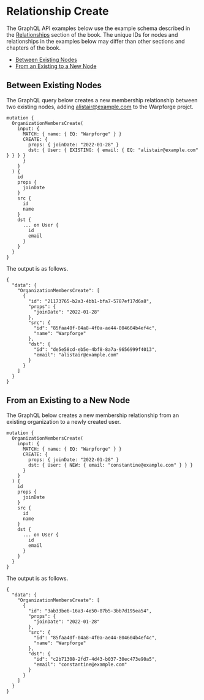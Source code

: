 # Relationship Create

The GraphQL API examples below use the example schema described in the [Relationships](../configuration/relationships.html) section of the book. The unique IDs for nodes and relationships  in the examples below may differ than other sections and chapters of the book.

* [Between Existing Nodes](#between-existing-nodes)
* [From an Existing to a New Node](#from-an-existing-to-a-new-node)
  
## Between Existing Nodes

The GraphQL query below creates a new membership relationship between two existing nodes, adding alistair@example.com to the Warpforge projct.

```
mutation {
  OrganizationMembersCreate(
    input: {
      MATCH: { name: { EQ: "Warpforge" } }
      CREATE: {
        props: { joinDate: "2022-01-28" }
        dst: { User: { EXISTING: { email: { EQ: "alistair@example.com" } } } }
      }
    }
  ) {
    id
    props {
      joinDate
    }
    src {
      id
      name
    }
    dst {
      ... on User {
        id
        email
      }
    }
  }
}
```

The output is as follows.

```
{
  "data": {
    "OrganizationMembersCreate": [
      {
        "id": "21173765-b2a3-4bb1-bfa7-5787ef17d6a8",
        "props": {
          "joinDate": "2022-01-28"
        },
        "src": {
          "id": "85faa40f-04a8-4f0a-ae44-804604b4ef4c",
          "name": "Warpforge"
        },
        "dst": {
          "id": "de5e58cd-eb5e-4bf8-8a7a-9656999f4013",
          "email": "alistair@example.com"
        }
      }
    ]
  }
}
```

## From an Existing to a New Node

The GraphQL below creates a new membership relationship from an existing organization to a newly created user.

```
mutation {
  OrganizationMembersCreate(
    input: {
      MATCH: { name: { EQ: "Warpforge" } }
      CREATE: {
        props: { joinDate: "2022-01-28" }
        dst: { User: { NEW: { email: "constantine@example.com" } } }
      }
    }
  ) {
    id
    props {
      joinDate
    }
    src {
      id
      name
    }
    dst {
      ... on User {
        id
        email
      }
    }
  }
}
```

The output is as follows.

```
{
  "data": {
    "OrganizationMembersCreate": [
      {
        "id": "3ab33be6-16a3-4e50-87b5-3bb7d195ea54",
        "props": {
          "joinDate": "2022-01-28"
        },
        "src": {
          "id": "85faa40f-04a8-4f0a-ae44-804604b4ef4c",
          "name": "Warpforge"
        },
        "dst": {
          "id": "c2b71308-2fd7-4d43-b037-30ec473e90a5",
          "email": "constantine@example.com"
        }
      }
    ]
  }
}
```